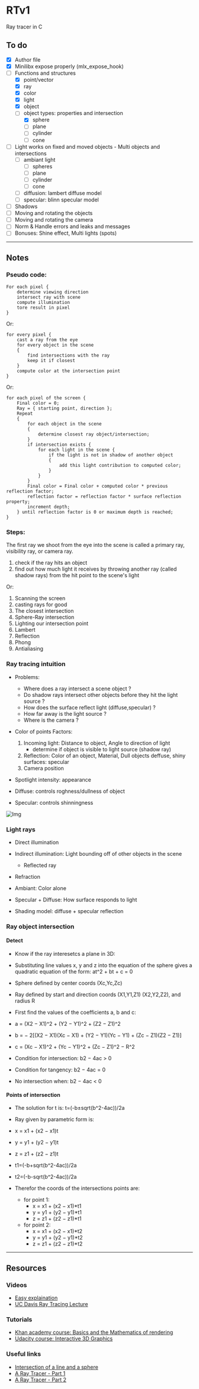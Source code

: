 # RTv1

Ray tracer in C

## To do

- [X] Author file
- [X] Minilibx expose properly (mlx_expose_hook)
- [ ] Functions and structures 
    - [X] point/vector
    - [X] ray
    - [X] color
    - [X] light
    - [X] object
    - [ ] object types: properties and intersection
        - [X] sphere
        - [ ] plane
        - [ ] cylinder
        - [ ] cone
- [ ] Light works on fixed and moved objects - Multi objects and intersections
    - [ ] ambiant light
        - [ ] spheres
        - [ ] plane
        - [ ] cylinder
        - [ ] cone
    - [ ] diffusion: lambert diffuse model
    - [ ] specular: blinn specular model
- [ ] Shadows
- [ ] Moving and rotating the objects
- [ ] Moving and rotating the camera
- [ ] Norm & Handle errors and leaks and messages
- [ ] Bonuses: Shine effect, Multi lights (spots)

______

## Notes

### Pseudo code:

```
For each pixel {
    determine viewing direction
    intersect ray with scene
    compute illumination
    tore result in pixel
}
```
Or:

```
for every pixel {
    cast a ray from the eye
    for every object in the scene
    {
        find intersections with the ray
        keep it if closest
    }
    compute color at the intersection point
}
```

Or:

```
for each pixel of the screen {
    Final color = 0;
    Ray = { starting point, direction };
    Repeat
    {
        for each object in the scene
        {
            determine closest ray object/intersection;
        }
        if intersection exists {
            for each light in the scene {
                if the light is not in shadow of another object
                {
                    add this light contribution to computed color;
                }
            }
        }
        Final color = Final color + computed color * previous reflection factor;
        reflection factor = reflection factor * surface reflection property;
        increment depth;
    } until reflection factor is 0 or maximum depth is reached;
}

```

### Steps:

The first ray we shoot from the eye into the scene is called a primary ray,
visibility ray, or camera ray.

1. check if the ray hits an object 
2. find out how much light it receives by throwing
another ray (called shadow rays) from the hit point to the scene's light

Or:

1. Scanning the screen
1. casting rays for good
1. The closest intersection
1. Sphere-Ray intersection
1. Lighting our intersection point
1. Lambert
1. Reflection
1. Phong
1. Antialiasing


### Ray tracing intuition

- Problems:
    - Where does a ray intersect a scene object ?
    - Do shadow rays intersect other objects before they hit the light source ?
    - How does the surface reflect light (diffuse,specular) ?
    - How far away is the light source ?
    - Where is the camera ?

- Color of points Factors:
    1. Incoming light: Distance to object, Angle to direction of light
        - determine if object is visible to light source (shadow ray)
    1. Reflection: Color of an object, Material, Dull objects deffuse, shiny surfaces: specular
    1. Camera position

- Spotlight intensity: appearance
- Diffuse: controls roghness/dullness of object
- Specular: controls shinningness

![Img](https://i.imgur.com/9yEmvmn.png)

### Light rays

- Direct illumination
- Indirect illumination: Light bounding off of other objects in the scene
    - Reflected ray
- Refraction
- Ambiant: Color alone
- Specular + Diffuse: How surface responds to light

- Shading model: diffuse + specular reflection

### Ray object intersection

#### Detect

- Know if the ray interesetcs a plane in 3D:

- Substituting line values x, y and z into the equation of the sphere gives a quadratic equation of the form: at^2 + bt + c = 0

- Sphere defined by center coords (Xc,Yc,Zc)
- Ray defined by start and direction coords (X1,Y1,Z1) (X2,Y2,Z2), and radius R

- First find the values of the coefficients  a, b  and  c:

- a = (X2 − X1)^2 + (Y2 − Y1)^2 + (Z2 − Z1)^2
- b = − 2[(X2 − X1)(Xc − X1) + (Y2 − Y1)(Yc − Y1) + (Zc − Z1)(Z2 − Z1)]
- c = (Xc − X1)^2 + (Yc − Y1)^2 + (Zc − Z1)^2 − R^2

- Condition for intersection: 	b2 − 4ac > 0
- Condition for tangency: 	b2 − 4ac = 0
- No intersection when: 	b2 − 4ac < 0

#### Points of intersection

- The solution for  t  is: 	t=(-b±sqrt(b^2-4ac))/2a

- Ray given by parametric form is:
- x = x1 + (x2 − x1)t
- y = y1 + (y2 − y1)t
- z = z1 + (z2 − z1)t

- t1=(-b+sqrt(b^2-4ac))/2a
- t2=(-b-sqrt(b^2-4ac))/2a

- Therefor the coords of the intersections points are:
    - for point 1:
        - x = x1 + (x2 − x1)*t1
        - y = y1 + (y2 − y1)*t1
        - z = z1 + (z2 − z1)*t1
    - for point 2:
        - x = x1 + (x2 − x1)*t2
        - y = y1 + (y2 − y1)*t2
        - z = z1 + (z2 − z1)*t2

______


## Resources

### Videos

- [Easy explaination](https://www.youtube.com/watch?v=bN8AV_x4BXI)
- [UC Davis Ray Tracing Lecture](https://www.youtube.com/watch?v=Ahp6LDQnK4Y)

### Tutorials

- [Khan academy course: Basics and the Mathematics of rendering](https://www.khanacademy.org/partner-content/pixar/rendering/rendering1/v/rendering-1)
- [Udacity course: Interactive 3D Graphics](https://classroom.udacity.com/courses/cs291)


### Useful links

- [Intersection of a line and a sphere](http://www.ambrsoft.com/TrigoCalc/Sphere/SpherLineIntersection_.htm)
- [A Ray Tracer - Part 1](https://www.purplealienplanet.com/node/20)
- [A Ray Tracer - Part 2](https://www.purplealienplanet.com/node/23)
